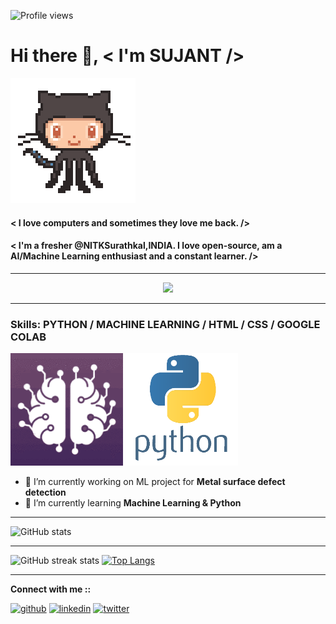 ![Profile views](https://gpvc.arturio.dev/sujantkumarkv)  
# Hi there 👋, < I'm **SUJANT** />     
<img src="https://github.com/sujantkumarkv/sujantkumarkv/blob/main/github%20mascot2.gif">


#### < I love computers and sometimes they love me back. />
#### < I'm a fresher @NITKSurathkal,INDIA. I love open-source, am a AI/Machine Learning enthusiast and a constant learner. />

***
<p align= "center">
 <img src="https://wakatime.com/share/@e0c37b93-0cef-44ae-bf65-8edc9d06ca70/935855d5-78f7-42b4-a4d3-d7e5efb6f83f.svg" height='401'>
</p>

***
### Skills: PYTHON / MACHINE LEARNING / HTML / CSS / GOOGLE COLAB
<img src="https://github.com/sujantkumarkv/sujantkumarkv/blob/main/ai%20ml%20logo%20mini.gif"> <img src="https://github.com/sujantkumarkv/sujantkumarkv/blob/main/python%20logo%20mini.png">
- 🔭 I’m currently working on ML project for **Metal surface defect detection** 
- 🌱 I’m currently learning **Machine Learning & Python** 

***

![GitHub stats](https://github-readme-stats.vercel.app/api?username=sujantkumarkv&show_icons=true&count_private=true)  
***
![GitHub streak stats](https://github-readme-streak-stats.herokuapp.com/?user=sujantkumarkv)  [![Top Langs](https://github-readme-stats.vercel.app/api/top-langs/?username=sujantkumarkv)](https://github.com/anuraghazra/github-readme-stats)
***

  **Connect with me ::**
  
 [<img src='https://cdn.jsdelivr.net/npm/simple-icons@3.0.1/icons/github.svg' alt='github' height='40'>](https://github.com/sujantkumarkv)  [<img        src='https://cdn.jsdelivr.net/npm/simple-icons@3.0.1/icons/linkedin.svg' alt='linkedin' height='40'>](https://www.linkedin.com/in/sujant-kumar-krishnvanshi-b8061a168//) [<img    src='https://cdn.jsdelivr.net/npm/simple-icons@3.0.1/icons/twitter.svg' alt='twitter' height='40'>](https://twitter.com/sujantkumarkv) 

